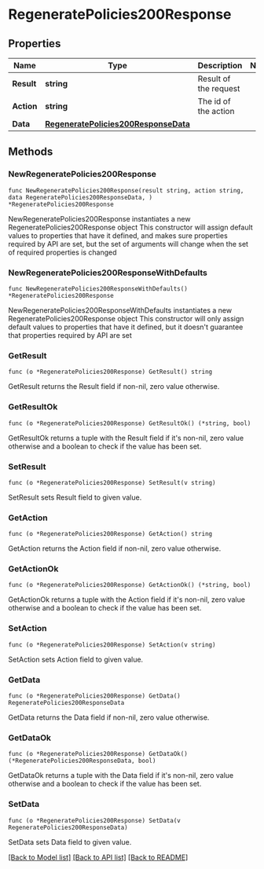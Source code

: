 # RegeneratePolicies200Response

## Properties

Name | Type | Description | Notes
------------ | ------------- | ------------- | -------------
**Result** | **string** | Result of the request | 
**Action** | **string** | The id of the action | 
**Data** | [**RegeneratePolicies200ResponseData**](RegeneratePolicies200ResponseData.md) |  | 

## Methods

### NewRegeneratePolicies200Response

`func NewRegeneratePolicies200Response(result string, action string, data RegeneratePolicies200ResponseData, ) *RegeneratePolicies200Response`

NewRegeneratePolicies200Response instantiates a new RegeneratePolicies200Response object
This constructor will assign default values to properties that have it defined,
and makes sure properties required by API are set, but the set of arguments
will change when the set of required properties is changed

### NewRegeneratePolicies200ResponseWithDefaults

`func NewRegeneratePolicies200ResponseWithDefaults() *RegeneratePolicies200Response`

NewRegeneratePolicies200ResponseWithDefaults instantiates a new RegeneratePolicies200Response object
This constructor will only assign default values to properties that have it defined,
but it doesn't guarantee that properties required by API are set

### GetResult

`func (o *RegeneratePolicies200Response) GetResult() string`

GetResult returns the Result field if non-nil, zero value otherwise.

### GetResultOk

`func (o *RegeneratePolicies200Response) GetResultOk() (*string, bool)`

GetResultOk returns a tuple with the Result field if it's non-nil, zero value otherwise
and a boolean to check if the value has been set.

### SetResult

`func (o *RegeneratePolicies200Response) SetResult(v string)`

SetResult sets Result field to given value.


### GetAction

`func (o *RegeneratePolicies200Response) GetAction() string`

GetAction returns the Action field if non-nil, zero value otherwise.

### GetActionOk

`func (o *RegeneratePolicies200Response) GetActionOk() (*string, bool)`

GetActionOk returns a tuple with the Action field if it's non-nil, zero value otherwise
and a boolean to check if the value has been set.

### SetAction

`func (o *RegeneratePolicies200Response) SetAction(v string)`

SetAction sets Action field to given value.


### GetData

`func (o *RegeneratePolicies200Response) GetData() RegeneratePolicies200ResponseData`

GetData returns the Data field if non-nil, zero value otherwise.

### GetDataOk

`func (o *RegeneratePolicies200Response) GetDataOk() (*RegeneratePolicies200ResponseData, bool)`

GetDataOk returns a tuple with the Data field if it's non-nil, zero value otherwise
and a boolean to check if the value has been set.

### SetData

`func (o *RegeneratePolicies200Response) SetData(v RegeneratePolicies200ResponseData)`

SetData sets Data field to given value.



[[Back to Model list]](../README.md#documentation-for-models) [[Back to API list]](../README.md#documentation-for-api-endpoints) [[Back to README]](../README.md)


